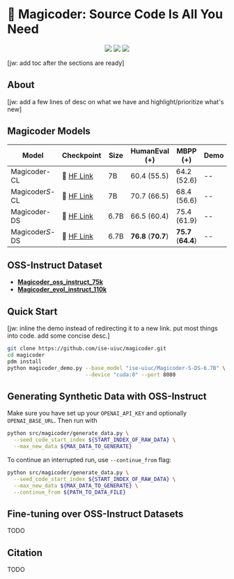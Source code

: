 # 🎩 Magicoder: Source Code Is All You Need

<p align="center">
    <a href="https://arxiv.org/abs/1234.5678"><img src="https://img.shields.io/badge/arXiv-1234.5678-b31b1b.svg"></a>
    <a href="https://github.com/ise-uiuc/magicoder/blob/main/LICENSE"><img src="https://img.shields.io/badge/License-MIT-yellow.svg"></a>
    <a href="https://huggingface.co/ise-uiuc"><img src="https://huggingface.co/datasets/huggingface/badges/resolve/main/follow-me-on-HF-sm.svg"></a>
</p>

[jw: add toc after the sections are ready]

## About

[jw: add a few lines of desc on what we have and highlight/prioritize what's new]

## Magicoder Models

|  Model  |  Checkpoint  | Size    | HumanEval (+) |   MBPP (+) | Demo | License |
| ----- |------| ---- |------|-------| ----- |  ----- | 
|  Magicoder-CL  |   🤗 <a href="https://huggingface.co/ise-uiuc/Magicoder-CL-7B" target="_blank">HF Link</a>   |  7B  |  60.4 (55.5)   | 64.2 (52.6) | -- |  --  |
|  Magicoder*S*-CL  |   🤗 <a href="https://huggingface.co/ise-uiuc/Magicoder-S-CL-7B" target="_blank">HF Link</a>   |  7B  |  70.7 (66.5)   | 68.4 (56.6) | -- |  --  |
|  Magicoder-DS  |   🤗 <a href="https://huggingface.co/ise-uiuc/Magicoder-DS-6.7B" target="_blank">HF Link</a>   |  6.7B  |  66.5 (60.4)   | 75.4 (61.9) | -- |  --  |
|  Magicoder*S*-DS  |   🤗 <a href="https://huggingface.co/ise-uiuc/Magicoder-S-DS-6.7B" target="_blank">HF Link</a>   |  6.7B  |  **76.8** (**70.7**)   | **75.7** (**64.4**) | -- |  --  |

## OSS-Instruct Dataset

- [**Magicoder_oss_instruct_75k**](https://huggingface.co/datasets/ise-uiuc/Magicoder_oss_instruct_75k)
- [**Magicoder_evol_instruct_110k**](https://huggingface.co/datasets/ise-uiuc/Magicoder_evol_instruct_110k)

## Quick Start

[jw: inline the demo instead of redirecting it to a new link. put most things into code. add some concise desc.]

```bash
git clone https://github.com/ise-uiuc/magicoder.git
cd magicoder
pdm install
python magicoder_demo.py --base_model "ise-uiuc/Magicoder-S-DS-6.7B" \
                         --device "cuda:0" --port 8080
```


## Generating Synthetic Data with OSS-Instruct

Make sure you have set up your `OPENAI_API_KEY` and optionally `OPENAI_BASE_URL`. Then run with

```bash
python src/magicoder/generate_data.py \
  --seed_code_start_index ${START_INDEX_OF_RAW_DATA} \
  --max_new_data ${MAX_DATA_TO_GENERATE}
```

To continue an interrupted run, use `--continue_from` flag:

```bash
python src/magicoder/generate_data.py \
  --seed_code_start_index ${START_INDEX_OF_RAW_DATA} \
  --max_new_data ${MAX_DATA_TO_GENERATE} \
  --continue_from ${PATH_TO_DATA_FILE}
```

## Fine-tuning over OSS-Instruct Datasets

TODO

## Citation

TODO
